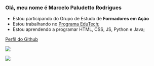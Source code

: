 ### Olá, meu nome é Marcelo Paludetto Rodrigues

- Estou participando do Grupo de Estudo de **Formadores em Ação**
- Estou trabalhando no [Programa EduTech](https://www.educacao.pr.gov.br/programacao); 
- Estou aprendendo a programar HTML, CSS, JS, Python e Java; 

[Perfil do Github](www.github.com/marcelopaludetto)

[![](https://img.shields.io/badge/Scratch-4D97FF?style=for-the-badge&logo=Scratch&logoColor=white)](https://scratch.mit.edu/)

[![](https://img.shields.io/badge/JavaScript-323330?style=for-the-badge&logo=javascript&logoColor=F7DF1E)](https://editor.p5js.org/)


























<!--
![](https://komarev.com/ghpvc/?username=marcelopaludetto&style=flat-square)

<a href="mailto:marcelo.paludetto@alura.com.br" target="_blank"><img src="https://img.shields.io/badge/Gmail-D14836?style=for-the-badge&logo=gmail&logoColor=white" target="_blank"/></a>


![](https://img.shields.io/badge/Scratch-4D97FF?style=for-the-badge&logo=Scratch&logoColor=white)

**marcelopaludetto/marceloPaludetto** is a ✨ _special_ ✨ repository because its `README.md` (this file) appears on your GitHub profile.

Here are some ideas to get you started:

- 🔭 I’m currently working on ...
- 🌱 I’m currently learning ...
- 👯 I’m looking to collaborate on ...
- 🤔 I’m looking for help with ...
- 💬 Ask me about ...
- 📫 How to reach me: ...
- 😄 Pronouns: ...
- ⚡ Fun fact: ...

# Seção 1 
## Sub seção 1
_Editando o perfil_ 

## Sub seção 2
**Editando o perfil** 

```
<html>
<h1> Editando perfil </h1>
</html>
```

## Tabelas

|Número|Tabela|
|-----|-----|
|1|Edição|
|2|Do|
|3|Perfil|

Site para acessar a ![](https://github-readme-stats.vercel.app/api?username=marcelopaludetto)  
<a href="mailto:marcelo.paludetto@alura.com.br" target="_blank"><img src="https://img.shields.io/badge/Gmail-D14836?style=for-the-badge&logo=gmail&logoColor=white" target="_blank"/></a>
-->
